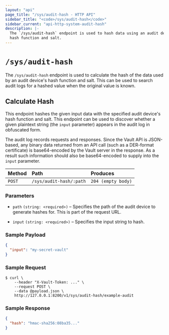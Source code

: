 ```yaml
---
layout: "api"
page_title: "/sys/audit-hash - HTTP API"
sidebar_title: "<code>/sys/audit-hash</code>"
sidebar_current: "api-http-system-audit-hash"
description: |-
  The `/sys/audit-hash` endpoint is used to hash data using an audit device's
  hash function and salt.
---
```


# `/sys/audit-hash`

The `/sys/audit-hash` endpoint is used to calculate the hash of the data used by
an audit device's hash function and salt. This can be used to search audit logs
for a hashed value when the original value is known.

## Calculate Hash

This endpoint hashes the given input data with the specified audit device's
hash function and salt. This endpoint can be used to discover whether a given
plaintext string (the `input` parameter) appears in the audit log in obfuscated
form.

The audit log records requests and responses. Since the Vault API is JSON-based,
any binary data returned from an API call (such as a DER-format certificate) is
base64-encoded by the Vault server in the response. As a result such information
should also be base64-encoded to supply into the `input` parameter.

| Method | Path                    | Produces           |
| :----- | :---------------------- | :----------------- |
| `POST` | `/sys/audit-hash/:path` | `204 (empty body)` |

### Parameters

- `path` `(string: <required>)` – Specifies the path of the audit device to
  generate hashes for. This is part of the request URL.

- `input` `(string: <required>)` – Specifies the input string to hash.

### Sample Payload

```json
{
  "input": "my-secret-vault"
}
```

### Sample Request

```
$ curl \
    --header "X-Vault-Token: ..." \
    --request POST \
    --data @payload.json \
    http://127.0.0.1:8200/v1/sys/audit-hash/example-audit
```

### Sample Response

```json
{
  "hash": "hmac-sha256:08ba35..."
}
```
